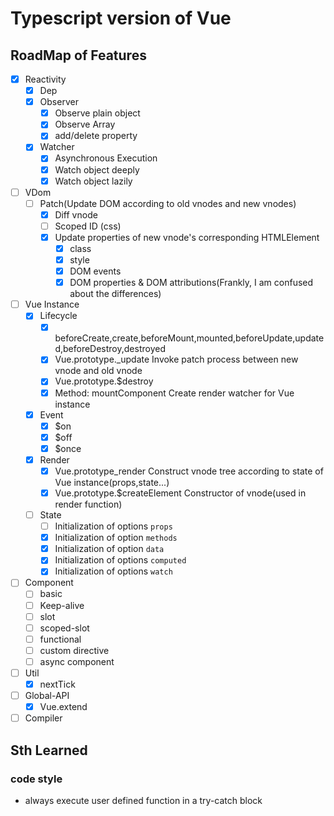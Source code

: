# Typescript version of Vue

## RoadMap of Features

- [x] Reactivity
  - [x] Dep
  - [x] Observer
    - [x] Observe plain object
    - [x] Observe Array
    - [x] add/delete property
  - [x] Watcher
    - [x] Asynchronous Execution
    - [x] Watch object deeply
    - [x] Watch object lazily

- [ ] VDom
  - [ ] Patch(Update DOM according to old vnodes and new vnodes)
    - [x] Diff vnode
    - [ ] Scoped ID (css)
    - [x] Update properties of new vnode's corresponding HTMLElement
      - [x] class
      - [x] style
      - [x] DOM events
      - [x] DOM properties & DOM attributions(Frankly, I am confused about the differences)

- [ ] Vue Instance
  - [x] Lifecycle
    - [x] beforeCreate,create,beforeMount,mounted,beforeUpdate,updated,beforeDestroy,destroyed
    - [x] Vue.prototype._update
      Invoke patch process between new vnode and old vnode
    - [x] Vue.prototype.$destroy
    - [x] Method: mountComponent
      Create render watcher for Vue instance
  - [x] Event
    - [x] $on
    - [x] $off
    - [x] $once
  - [x] Render
    - [x] Vue.prototype_render
      Construct vnode tree according to state of Vue instance(props,state...)
    - [x] Vue.prototype.$createElement
      Constructor of vnode(used in render function)
  - [ ] State
    - [ ] Initialization of options `props`
    - [x] Initialization of option `methods`
    - [x] Initialization of option `data`
    - [x] Initialization of options `computed`
    - [x] Initialization of options `watch`

- [ ] Component
  - [ ] basic
  - [ ] Keep-alive
  - [ ] slot
  - [ ] scoped-slot
  - [ ] functional
  - [ ] custom directive
  - [ ] async component

- [ ] Util
  - [x] nextTick

- [ ] Global-API
  - [x] Vue.extend

- [ ] Compiler

## Sth Learned

### code style

- always execute user defined function in a try-catch block
